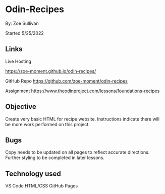 # Odin-Recipes

By: Zoe Sullivan

Started 5/25/2022

## Links

Live Hosting

<https://zoe-moment.github.io/odin-recipes/>

GitHub Repo
<https://github.com/zoe-moment/odin-recipes>

Assignment
<https://www.theodinproject.com/lessons/foundations-recipes>

## Objective

Create very basic HTML for recipe website. Instructions indicate there will be more work performed on this project.

## Bugs

Copy needs to be updated on all pages to reflect accurate directions.
Further styling to be completed in later lessons.

## Technology used

VS Code
HTML/CSS
GitHub Pages
